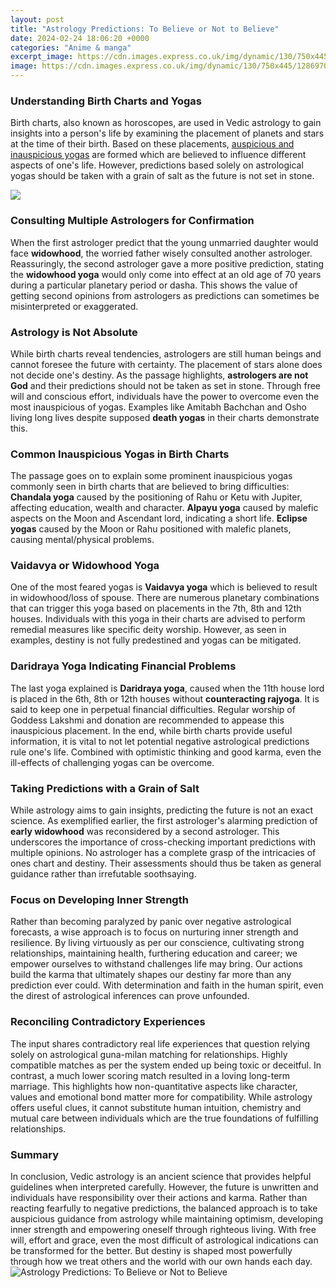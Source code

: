 ```yaml
---
layout: post
title: "Astrology Predictions: To Believe or Not to Believe"
date: 2024-02-24 18:06:20 +0000
categories: "Anime & manga"
excerpt_image: https://cdn.images.express.co.uk/img/dynamic/130/750x445/1286970.jpg
image: https://cdn.images.express.co.uk/img/dynamic/130/750x445/1286970.jpg
---
```


### Understanding Birth Charts and Yogas
Birth charts, also known as horoscopes, are used in Vedic astrology to gain insights into a person's life by examining the placement of planets and stars at the time of their birth. Based on these placements, [auspicious and inauspicious yogas](https://store.fi.io.vn/collection/puppy) are formed which are believed to influence different aspects of one's life. However, predictions based solely on astrological yogas should be taken with a grain of salt as the future is not set in stone. 

![](https://resize.indiatvnews.com/en/resize/newbucket/715_-/2020/02/horoscope-feb-24-1582481687.jpg)
### Consulting Multiple Astrologers for Confirmation
When the first astrologer predict that the young unmarried daughter would face **widowhood**, the worried father wisely consulted another astrologer. Reassuringly, the second astrologer gave a more positive prediction, stating the **widowhood yoga** would only come into effect at an old age of 70 years during a particular planetary period or dasha. This shows the value of getting second opinions from astrologers as predictions can sometimes be misinterpreted or exaggerated.
### Astrology is Not Absolute
While birth charts reveal tendencies, astrologers are still human beings and cannot foresee the future with certainty. The placement of stars alone does not decide one's destiny. As the passage highlights, **astrologers are not God** and their predictions should not be taken as set in stone. Through free will and conscious effort, individuals have the power to overcome even the most inauspicious of yogas. Examples like Amitabh Bachchan and Osho living long lives despite supposed **death yogas** in their charts demonstrate this.
### Common Inauspicious Yogas in Birth Charts 
The passage goes on to explain some prominent inauspicious yogas commonly seen in birth charts that are believed to bring difficulties:
**Chandala yoga** caused by the positioning of Rahu or Ketu with Jupiter, affecting education, wealth and character. **Alpayu yoga** caused by malefic aspects on the Moon and Ascendant lord, indicating a short life. **Eclipse yogas** caused by the Moon or Rahu positioned with malefic planets, causing mental/physical problems. 
### Vaidavya or Widowhood Yoga
One of the most feared yogas is **Vaidavya yoga** which is believed to result in widowhood/loss of spouse. There are numerous planetary combinations that can trigger this yoga based on placements in the 7th, 8th and 12th houses. Individuals with this yoga in their charts are advised to perform remedial measures like specific deity worship. However, as seen in examples, destiny is not fully predestined and yogas can be mitigated.
### Daridraya Yoga Indicating Financial Problems
The last yoga explained is **Daridraya yoga**, caused when the 11th house lord is placed in the 6th, 8th or 12th houses without **counteracting rajyoga**. It is said to keep one in perpetual financial difficulties. Regular worship of Goddess Lakshmi and donation are recommended to appease this inauspicious placement. 
In the end, while birth charts provide useful information, it is vital to not let potential negative astrological predictions rule one's life. Combined with optimistic thinking and good karma, even the ill-effects of challenging yogas can be overcome.
### Taking Predictions with a Grain of Salt
While astrology aims to gain insights, predicting the future is not an exact science. As exemplified earlier, the first astrologer's alarming prediction of **early widowhood** was reconsidered by a second astrologer. This underscores the importance of cross-checking important predictions with multiple opinions. No astrologer has a complete grasp of the intricacies of ones chart and destiny. Their assessments should thus be taken as general guidance rather than irrefutable soothsaying. 
### Focus on Developing Inner Strength
Rather than becoming paralyzed by panic over negative astrological forecasts, a wise approach is to focus on nurturing inner strength and resilience. By living virtuously as per our conscience, cultivating strong relationships, maintaining health, furthering education and career; we empower ourselves to withstand challenges life may bring. Our actions build the karma that ultimately shapes our destiny far more than any prediction ever could. With determination and faith in the human spirit, even the direst of astrological inferences can prove unfounded.
### Reconciling Contradictory Experiences
The input shares contradictory real life experiences that question relying solely on astrological guna-milan matching for relationships. Highly compatible matches as per the system ended up being toxic or deceitful. In contrast, a much lower scoring match resulted in a loving long-term marriage. This highlights how non-quantitative aspects like character, values and emotional bond matter more for compatibility. While astrology offers useful clues, it cannot substitute human intuition, chemistry and mutual care between individuals which are the true foundations of fulfilling relationships.
### Summary 
In conclusion, Vedic astrology is an ancient science that provides helpful guidelines when interpreted carefully. However, the future is unwritten and individuals have responsibility over their actions and karma. Rather than reacting fearfully to negative predictions, the balanced approach is to take auspicious guidance from astrology while maintaining optimism, developing inner strength and empowering oneself through righteous living. With free will, effort and grace, even the most difficult of astrological indications can be transformed for the better. But destiny is shaped most powerfully through how we treat others and the world with our own hands each day.
![Astrology Predictions: To Believe or Not to Believe](https://cdn.images.express.co.uk/img/dynamic/130/750x445/1286970.jpg)